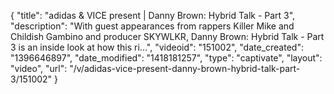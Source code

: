{
    "title": "adidas & VICE present | Danny Brown: Hybrid Talk - Part 3",
    "description": "With guest appearances from rappers Killer Mike and Childish Gambino and producer SKYWLKR, Danny Brown: Hybrid Talk - Part 3 is an inside look at how this ri...",
    "videoid": "151002",
    "date_created": "1396646897",
    "date_modified": "1418181257",
    "type": "captivate",
    "layout": "video",
    "url": "\/v\/adidas-vice-present-danny-brown-hybrid-talk-part-3\/151002"
}